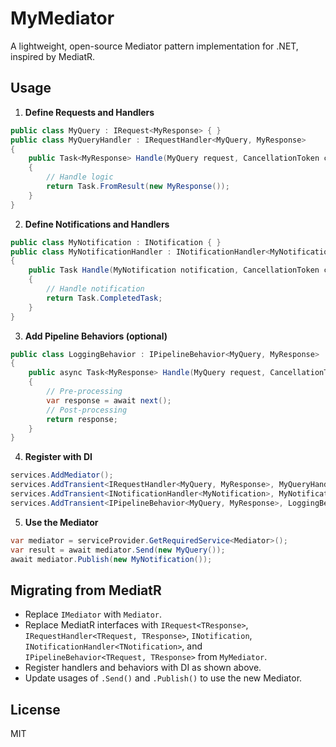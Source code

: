 # MyMediator

A lightweight, open-source Mediator pattern implementation for .NET, inspired by MediatR.

## Usage

1. **Define Requests and Handlers**

```csharp
public class MyQuery : IRequest<MyResponse> { }
public class MyQueryHandler : IRequestHandler<MyQuery, MyResponse>
{
    public Task<MyResponse> Handle(MyQuery request, CancellationToken cancellationToken)
    {
        // Handle logic
        return Task.FromResult(new MyResponse());
    }
}
```

2. **Define Notifications and Handlers**

```csharp
public class MyNotification : INotification { }
public class MyNotificationHandler : INotificationHandler<MyNotification>
{
    public Task Handle(MyNotification notification, CancellationToken cancellationToken)
    {
        // Handle notification
        return Task.CompletedTask;
    }
}
```

3. **Add Pipeline Behaviors (optional)**

```csharp
public class LoggingBehavior : IPipelineBehavior<MyQuery, MyResponse>
{
    public async Task<MyResponse> Handle(MyQuery request, CancellationToken cancellationToken, Func<Task<MyResponse>> next)
    {
        // Pre-processing
        var response = await next();
        // Post-processing
        return response;
    }
}
```

4. **Register with DI**

```csharp
services.AddMediator();
services.AddTransient<IRequestHandler<MyQuery, MyResponse>, MyQueryHandler>();
services.AddTransient<INotificationHandler<MyNotification>, MyNotificationHandler>();
services.AddTransient<IPipelineBehavior<MyQuery, MyResponse>, LoggingBehavior>();
```

5. **Use the Mediator**

```csharp
var mediator = serviceProvider.GetRequiredService<Mediator>();
var result = await mediator.Send(new MyQuery());
await mediator.Publish(new MyNotification());
```

## Migrating from MediatR
- Replace `IMediator` with `Mediator`.
- Replace MediatR interfaces with `IRequest<TResponse>`, `IRequestHandler<TRequest, TResponse>`, `INotification`, `INotificationHandler<TNotification>`, and `IPipelineBehavior<TRequest, TResponse>` from `MyMediator`.
- Register handlers and behaviors with DI as shown above.
- Update usages of `.Send()` and `.Publish()` to use the new Mediator.

## License
MIT
